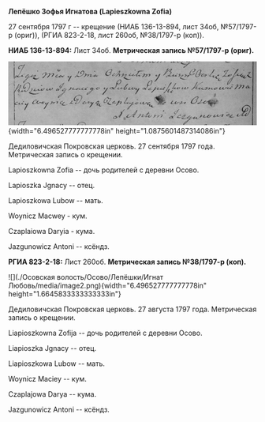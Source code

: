 **Лепёшко Зофья Игнатова (Lapieszkowna Zofia)**

27 сентября 1797 г -- крещение (НИАБ 136-13-894, лист 34об, №57/1797-р
(ориг)), (РГИА 823-2-18, лист 260об, №38/1797-р (коп)).

**НИАБ 136-13-894:** Лист 34об. **Метрическая запись №57/1797-р
(ориг).**

![](./media/460bcc7a3ddd87de979b674324e50d4cefd62a64.png){width="6.496527777777778in"
height="1.0875601487314086in"}

Дедиловичская Покровская церковь. 27 сентября 1797 года. Метрическая
запись о крещении.

Lapioszkowna Zofia -- дочь родителей с деревни Осовo.

Lapioszka Jgnacy -- отец.

Lapioszkowa Lubow -- мать.

Woynicz Macwey - кум.

Czaplaiowa Daryia - кума.

Jazgunowicz Antoni -- ксёндз.

**РГИА 823-2-18:** Лист 260об. **Метрическая запись №38/1797-р (коп).**

![](./Осовская волость/Осово/Лепёшки/Игнат Любовь/media/image2.png){width="6.496527777777778in"
height="1.6645833333333333in"}

Дедиловичская Покровская церковь. 27 августа 1797 года. Метрическая
запись о крещении.

Liapioszkowna Zofija -- дочь родителей с деревни Осово.

Liapioszka Jgnacy -- отец.

Liapioszkowa Lubow -- мать.

Woynicz Maciey -- кум.

Czaplajowa Darya -- кума.

Jazgunowicz Antoni -- ксёндз.
